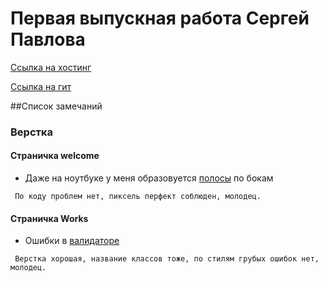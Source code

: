 # Первая выпускная работа Сергей Павлова
[Ссылка на хостинг](http://vorgspring.ru/)
 
[Ссылка на гит](https://github.com/VorgSpring/portfolio)

##Список замечаний
 
### Верстка
#### Страничка welcome
* Даже на ноутбуке у меня образовуется [полосы](https://yadi.sk/i/msGBzmCQwQejj) по бокам 

```
 По коду проблем нет, пиксель перфект соблюден, молодец.
```

#### Страничка Works
* Ошибки в [валидаторе](https://validator.w3.org/nu/?doc=http%3A%2F%2Fvorgspring.ru%2Fworks.html)
```
 Верстка хорошая, название классов тоже, по стилям грубых ошибок нет, молодец.
```